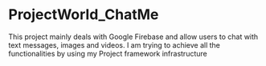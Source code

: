 # ProjectWorld_ChatMe
This project mainly deals with Google Firebase and allow users to chat with text messages, images and videos. I am trying to achieve all the functionalities by using my Project framework infrastructure
